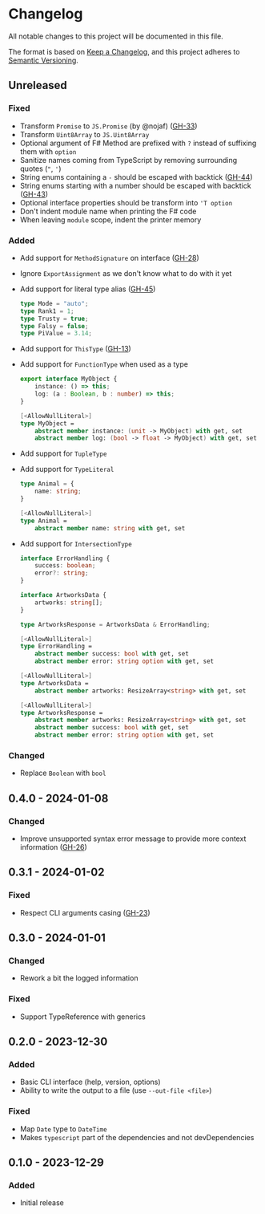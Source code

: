 # Changelog

All notable changes to this project will be documented in this file.

The format is based on [Keep a Changelog](https://keepachangelog.com/en/1.0.0/),
and this project adheres to [Semantic Versioning](https://semver.org/spec/v2.0.0.html).

## Unreleased

### Fixed

* Transform `Promise` to `JS.Promise` (by @nojaf) ([GH-33](https://github.com/glutinum-org/cli/pull/33))
* Transform `Uint8Array` to `JS.Uint8Array`
* Optional argument of F# Method are prefixed with `?` instead of suffixing them with `option`
* Sanitize names coming from TypeScript by removing surrounding quotes (`"`, `'`)
* String enums containing a `-` should be escaped with backtick ([GH-44](https://github.com/glutinum-org/cli/issues/44))
* String enums starting with a number should be escaped with backtick ([GH-43](https://github.com/glutinum-org/cli/issues/43))
* Optional interface properties should be transform into `'T option`
* Don't indent module name when printing the F# code
* When leaving `module` scope, indent the printer memory

### Added

* Add support for `MethodSignature` on interface ([GH-28](https://github.com/glutinum-org/cli/issues/28))
* Ignore `ExportAssignment` as we don't know what to do with it yet
* Add support for literal type alias ([GH-45](https://github.com/glutinum-org/cli/issues/45))

    ```ts
    type Mode = "auto";
    type Rank1 = 1;
    type Trusty = true;
    type Falsy = false;
    type PiValue = 3.14;
    ```

* Add support for `ThisType` ([GH-13](https://github.com/glutinum-org/cli/issues/13))
* Add support for `FunctionType` when used as a type

    ```ts
    export interface MyObject {
        instance: () => this;
        log: (a : Boolean, b : number) => this;
    }
    ```

    ```fs
    [<AllowNullLiteral>]
    type MyObject =
        abstract member instance: (unit -> MyObject) with get, set
        abstract member log: (bool -> float -> MyObject) with get, set
    ```

* Add support for `TupleType`
* Add support for `TypeLiteral`

    ```ts
    type Animal = {
        name: string;
    }
    ```

    ```fs
    [<AllowNullLiteral>]
    type Animal =
        abstract member name: string with get, set
    ```

* Add support for `IntersectionType`

    ```ts
    interface ErrorHandling {
        success: boolean;
        error?: string;
    }

    interface ArtworksData {
        artworks: string[];
    }

    type ArtworksResponse = ArtworksData & ErrorHandling;
    ```

    ```fs
    [<AllowNullLiteral>]
    type ErrorHandling =
        abstract member success: bool with get, set
        abstract member error: string option with get, set

    [<AllowNullLiteral>]
    type ArtworksData =
        abstract member artworks: ResizeArray<string> with get, set

    [<AllowNullLiteral>]
    type ArtworksResponse =
        abstract member artworks: ResizeArray<string> with get, set
        abstract member success: bool with get, set
        abstract member error: string option with get, set
    ```

### Changed

* Replace `Boolean` with `bool`

## 0.4.0 - 2024-01-08

### Changed

* Improve unsupported syntax error message to provide more context information ([GH-26](https://github.com/glutinum-org/cli/pull/26))

## 0.3.1 - 2024-01-02

### Fixed

* Respect CLI arguments casing ([GH-23](https://github.com/glutinum-org/cli/issues/23))

## 0.3.0 - 2024-01-01

### Changed

* Rework a bit the logged information

### Fixed

* Support TypeReference with generics

## 0.2.0 - 2023-12-30

### Added

* Basic CLI interface (help, version, options)
* Ability to write the output to a file (use `--out-file <file>`)

### Fixed

* Map `Date` type to `DateTime`
* Makes `typescript` part of the dependencies and not devDependencies

## 0.1.0 - 2023-12-29

### Added

* Initial release
